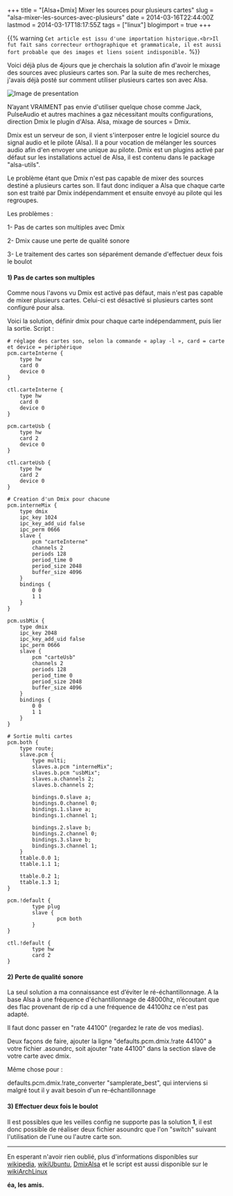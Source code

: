 +++
title = "[Alsa+Dmix] Mixer les sources pour plusieurs cartes"
slug = "alsa-mixer-les-sources-avec-plusieurs"
date = 2014-03-16T22:44:00Z
lastmod = 2014-03-17T18:17:55Z
tags = ["linux"]
blogimport = true
+++

{{% warning `Cet article est issu d'une importation historique.<br>Il fut fait sans correcteur orthographique et grammaticale, il est aussi fort probable que des images et liens soient indisponible.` %}}

Voici déjà plus de 4jours que je cherchais la solution afin d'avoir le mixage des sources avec plusieurs cartes son. Par la suite de mes recherches, j'avais déjà posté sur comment utiliser plusieurs cartes son avec Alsa.

![Image de presentation](/images/www.noulakaz.net-weblog-images-20050814-dmix.jpg "")

N’ayant VRAIMENT pas envie d'utiliser quelque chose comme Jack, PulseAudio et autres machines a gaz nécessitant moults configurations, direction Dmix le plugin d'Alsa. Alsa, mixage de sources = Dmix.

Dmix est un serveur de son, il vient s'interposer entre le logiciel source du signal audio et le pilote (Alsa). Il a pour vocation de mélanger les sources audio afin d'en envoyer une unique au pilote. Dmix est un plugins activé par défaut sur les installations actuel de Alsa, il est contenu dans le package "alsa-utils".

Le problème étant que Dmix n'est pas capable de mixer des sources destiné a plusieurs cartes son. Il faut donc indiquer a Alsa que chaque carte son est traité par Dmix indépendamment et ensuite envoyé au pilote qui les regroupes.

Les problèmes :

1- Pas de cartes son multiples avec Dmix

2- Dmix cause une perte de qualité sonore

3- Le traitement des cartes son séparément demande d'effectuer deux fois le boulot

#### 1) Pas de cartes son multiples

Comme nous l'avons vu Dmix est activé pas défaut, mais n'est pas capable de mixer plusieurs cartes. Celui-ci est désactivé si plusieurs cartes sont configuré pour alsa.

Voici la solution, définir dmix pour chaque carte indépendamment, puis lier la sortie. Script :

```
# réglage des cartes son, selon la commande « aplay -l », card = carte et device = périphérique
pcm.carteInterne {
    type hw
    card 0
    device 0
}

ctl.carteInterne {
    type hw
    card 0
    device 0
}

pcm.carteUsb {
    type hw
    card 2
    device 0
}

ctl.carteUsb {
    type hw
    card 2
    device 0
}

# Creation d'un Dmix pour chacune 
pcm.interneMix {
    type dmix
    ipc_key 1024
    ipc_key_add_uid false
    ipc_perm 0666
    slave {
        pcm "carteInterne"
        channels 2
        periods 128
        period_time 0
        period_size 2048
        buffer_size 4096
    }
    bindings {
        0 0
        1 1
    }
}

pcm.usbMix {
    type dmix
    ipc_key 2048
    ipc_key_add_uid false
    ipc_perm 0666
    slave {
        pcm "carteUsb"
        channels 2
        periods 128
        period_time 0
        period_size 2048
        buffer_size 4096
    }
    bindings {
        0 0
        1 1
    }
}

# Sortie multi cartes
pcm.both {
    type route;
    slave.pcm {
        type multi;
        slaves.a.pcm "interneMix";
        slaves.b.pcm "usbMix";
        slaves.a.channels 2;
        slaves.b.channels 2;

        bindings.0.slave a;
        bindings.0.channel 0;
        bindings.1.slave a;
        bindings.1.channel 1;
     
        bindings.2.slave b;
        bindings.2.channel 0;
        bindings.3.slave b;
        bindings.3.channel 1;
    }
    ttable.0.0 1;
    ttable.1.1 1;
  
    ttable.0.2 1;
    ttable.1.3 1;
}

pcm.!default {
        type plug
        slave {
                pcm both
        }
}

ctl.!default {
        type hw
        card 2
}
```

#### 2) Perte de qualité sonore

La seul solution a ma connaissance est d’éviter le ré-échantillonnage. A la base Alsa à une fréquence d'échantillonnage de 48000hz, n’écoutant que des flac provenant de rip cd a une fréquence de 44100hz ce n'est pas adapté.

Il faut donc passer en "rate 44100" (regardez le rate de vos medias).

Deux façons de faire, ajouter la ligne "defaults.pcm.dmix.!rate 44100" a votre fichier .asoundrc, soit ajouter "rate 44100" dans la section slave de votre carte avec dmix.

Même chose pour :

defaults.pcm.dmix.!rate_converter "samplerate_best", qui interviens si malgré tout il y avait besoin d'un re-échantillonnage

#### 3) Effectuer deux fois le boulot

Il est possibles que les veilles config ne supporte pas la solution **1**, il est donc possible de réaliser deux fichier asoundrc que l'on "switch" suivant l'utilisation de l'une ou l'autre carte son.

---

En esperant n'avoir rien oublié, plus d'informations disponibles sur [wikipedia](http://fr.wikipedia.org/wiki/Advanced_Linux_sound_architecture), [wikiUbuntu](http://doc.ubuntu-fr.org/son), [DmixAlsa](http://alsa.opensrc.org/Dmix) et le script est aussi disponible sur le [wikiArchLinux](http://wiki.archlinux.fr/Alsa)

**éa, les amis.**

